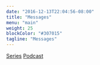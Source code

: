 ```yaml
---
date: "2016-12-13T22:04:56-08:00"
title: "Messages"
menu: "main"
weight: 25
blockColor: "#307015"
tagline: "Messages"
---
```


<div class="pageButtons">
  <a href="#">Series</a>
  <a href="podcast/index.xml">Podcast</a>
</div>

